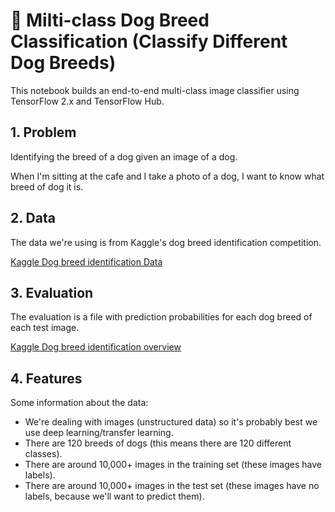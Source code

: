 # 🐶 Milti-class Dog Breed Classification (Classify Different Dog Breeds)

This notebook builds an end-to-end multi-class image classifier using TensorFlow 2.x and TensorFlow Hub.

## 1. Problem

Identifying the breed of a dog given an image of a dog.

When I'm sitting at the cafe and I take a photo of a dog, I want to know what breed of dog it is.

## 2. Data

The data we're using is from Kaggle's dog breed identification competition.

[Kaggle Dog breed identification Data](https://www.kaggle.com/c/dog-breed-identification/data)

## 3. Evaluation

The evaluation is a file with prediction probabilities for each dog breed of each test image.

[Kaggle Dog breed identification overview](https://www.kaggle.com/c/dog-breed-identification/overview/evaluation)

## 4. Features

Some information about the data:
* We're dealing with images (unstructured data) so it's probably best we use deep learning/transfer learning.
* There are 120 breeds of dogs (this means there are 120 different classes).
* There are around 10,000+ images in the training set (these images have labels).
* There are around 10,000+ images in the test set (these images have no labels, because we'll want to predict them). 
